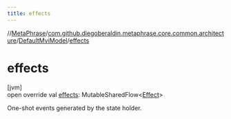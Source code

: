 ```yaml
---
title: effects
---
```

//[MetaPhrase](../../../index.html)/[com.github.diegoberaldin.metaphrase.core.common.architecture](../index.html)/[DefaultMviModel](index.html)/[effects](effects.html)



# effects



[jvm]\
open override val [effects](effects.html): MutableSharedFlow&lt;[Effect](index.html)&gt;



One-shot events generated by the state holder.




